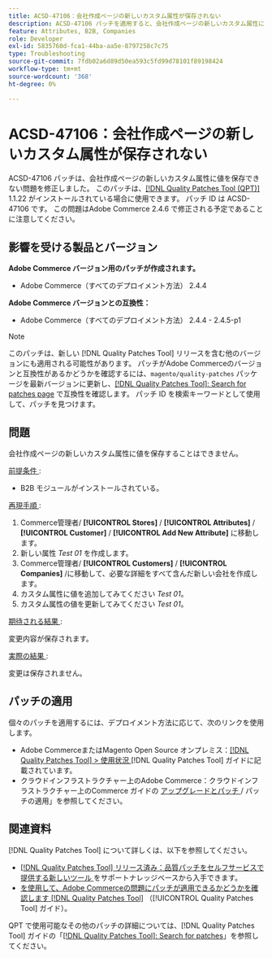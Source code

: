 ```yaml
---
title: ACSD-47106：会社作成ページの新しいカスタム属性が保存されない
description: ACSD-47106 パッチを適用すると、会社作成ページの新しいカスタム属性に値を保存できないAdobe Commerceの問題を修正できます。
feature: Attributes, B2B, Companies
role: Developer
exl-id: 5835760d-fca1-44ba-aa5e-8797258c7c75
type: Troubleshooting
source-git-commit: 7fdb02a6d89d50ea593c5fd99d78101f89198424
workflow-type: tm+mt
source-wordcount: '368'
ht-degree: 0%

---
```


# ACSD-47106：会社作成ページの新しいカスタム属性が保存されない

ACSD-47106 パッチは、会社作成ページの新しいカスタム属性に値を保存できない問題を修正しました。 このパッチは、[[!DNL Quality Patches Tool (QPT)]](https://experienceleague.adobe.com/en/docs/commerce-operations/tools/quality-patches-tool/quality-patches-tool-to-self-serve-quality-patches) 1.1.22 がインストールされている場合に使用できます。 パッチ ID は ACSD-47106 です。 この問題はAdobe Commerce 2.4.6 で修正される予定であることに注意してください。

## 影響を受ける製品とバージョン

**Adobe Commerce バージョン用のパッチが作成されます。**

* Adobe Commerce（すべてのデプロイメント方法） 2.4.4

**Adobe Commerce バージョンとの互換性：**

* Adobe Commerce（すべてのデプロイメント方法） 2.4.4 - 2.4.5-p1

>[!NOTE]
>
>このパッチは、新しい [!DNL Quality Patches Tool] リリースを含む他のバージョンにも適用される可能性があります。 パッチがAdobe Commerceのバージョンと互換性があるかどうかを確認するには、`magento/quality-patches` パッケージを最新バージョンに更新し、[[!DNL Quality Patches Tool]: Search for patches page](https://experienceleague.adobe.com/tools/commerce-quality-patches/index.html) で互換性を確認します。 パッチ ID を検索キーワードとして使用して、パッチを見つけます。

## 問題

会社作成ページの新しいカスタム属性に値を保存することはできません。

<u> 前提条件 </u>:

* B2B モジュールがインストールされている。

<u> 再現手順 </u>:

1. Commerce管理者/ **[!UICONTROL Stores]** / **[!UICONTROL Attributes]** / **[!UICONTROL Customer]** / **[!UICONTROL Add New Attribute]** に移動します。
1. 新しい属性 _Test 01_ を作成します。
1. Commerce管理者/ **[!UICONTROL Customers]** / **[!UICONTROL Companies]** /に移動して、必要な詳細をすべて含んだ新しい会社を作成します。
1. カスタム属性に値を追加してみてください _Test 01_。
1. カスタム属性の値を更新してみてください _Test 01_。

<u> 期待される結果 </u>:

変更内容が保存されます。

<u> 実際の結果 </u>:

変更は保存されません。

## パッチの適用

個々のパッチを適用するには、デプロイメント方法に応じて、次のリンクを使用します。

* Adobe CommerceまたはMagento Open Source オンプレミス：[[!DNL Quality Patches Tool] > 使用状況 ](/help/tools/quality-patches-tool/usage.md) [!DNL Quality Patches Tool] ガイドに記載されています。
* クラウドインフラストラクチャー上のAdobe Commerce：クラウドインフラストラクチャー上のCommerce ガイドの [ アップグレードとパッチ ](https://experienceleague.adobe.com/docs/commerce-cloud-service/user-guide/develop/upgrade/apply-patches.html)/ パッチの適用」を参照してください。

## 関連資料

[!DNL Quality Patches Tool] について詳しくは、以下を参照してください。

* [[!DNL Quality Patches Tool]  リリース済み：品質パッチをセルフサービスで提供する新しいツール ](https://experienceleague.adobe.com/en/docs/commerce-operations/tools/quality-patches-tool/quality-patches-tool-to-self-serve-quality-patches) をサポートナレッジベースから入手できます。
* [ を使用して、Adobe Commerceの問題にパッチが適用できるかどうかを確認します  [!DNL Quality Patches Tool]](/help/tools/quality-patches-tool/patches-available-in-qpt/check-patch-for-magento-issue-with-magento-quality-patches.md) （[!UICONTROL Quality Patches Tool] ガイド）。


QPT で使用可能なその他のパッチの詳細については、[!DNL Quality Patches Tool] ガイドの「[[!DNL Quality Patches Tool]: Search for patches](https://experienceleague.adobe.com/tools/commerce-quality-patches/index.html)」を参照してください。
